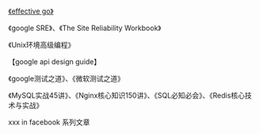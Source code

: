 [《effective go》](https://golang.org/doc/effective_go)

《google SRE》、《The Site Reliability Workbook》

《Unix环境高级编程》

【google api design guide】

《google测试之道》、《微软测试之道》

《MySQL实战45讲》、《Nginx核心知识150讲》、《SQL必知必会》、《Redis核心技术与实战》

xxx in facebook 系列文章